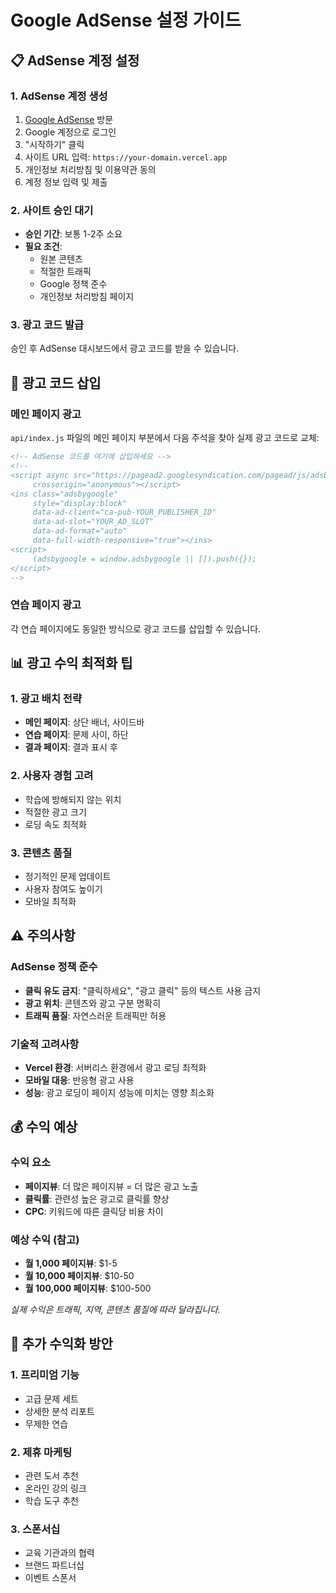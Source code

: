# Google AdSense 설정 가이드

## 📋 AdSense 계정 설정

### 1. AdSense 계정 생성
1. [Google AdSense](https://www.google.com/adsense) 방문
2. Google 계정으로 로그인
3. "시작하기" 클릭
4. 사이트 URL 입력: `https://your-domain.vercel.app`
5. 개인정보 처리방침 및 이용약관 동의
6. 계정 정보 입력 및 제출

### 2. 사이트 승인 대기
- **승인 기간**: 보통 1-2주 소요
- **필요 조건**:
  - 원본 콘텐츠
  - 적절한 트래픽
  - Google 정책 준수
  - 개인정보 처리방침 페이지

### 3. 광고 코드 발급
승인 후 AdSense 대시보드에서 광고 코드를 받을 수 있습니다.

## 🔧 광고 코드 삽입

### 메인 페이지 광고
`api/index.js` 파일의 메인 페이지 부분에서 다음 주석을 찾아 실제 광고 코드로 교체:

```html
<!-- AdSense 코드를 여기에 삽입하세요 -->
<!-- 
<script async src="https://pagead2.googlesyndication.com/pagead/js/adsbygoogle.js?client=ca-pub-YOUR_PUBLISHER_ID"
     crossorigin="anonymous"></script>
<ins class="adsbygoogle"
     style="display:block"
     data-ad-client="ca-pub-YOUR_PUBLISHER_ID"
     data-ad-slot="YOUR_AD_SLOT"
     data-ad-format="auto"
     data-full-width-responsive="true"></ins>
<script>
     (adsbygoogle = window.adsbygoogle || []).push({});
</script>
-->
```

### 연습 페이지 광고
각 연습 페이지에도 동일한 방식으로 광고 코드를 삽입할 수 있습니다.

## 📊 광고 수익 최적화 팁

### 1. 광고 배치 전략
- **메인 페이지**: 상단 배너, 사이드바
- **연습 페이지**: 문제 사이, 하단
- **결과 페이지**: 결과 표시 후

### 2. 사용자 경험 고려
- 학습에 방해되지 않는 위치
- 적절한 광고 크기
- 로딩 속도 최적화

### 3. 콘텐츠 품질
- 정기적인 문제 업데이트
- 사용자 참여도 높이기
- 모바일 최적화

## ⚠️ 주의사항

### AdSense 정책 준수
- **클릭 유도 금지**: "클릭하세요", "광고 클릭" 등의 텍스트 사용 금지
- **광고 위치**: 콘텐츠와 광고 구분 명확히
- **트래픽 품질**: 자연스러운 트래픽만 허용

### 기술적 고려사항
- **Vercel 환경**: 서버리스 환경에서 광고 로딩 최적화
- **모바일 대응**: 반응형 광고 사용
- **성능**: 광고 로딩이 페이지 성능에 미치는 영향 최소화

## 💰 수익 예상

### 수익 요소
- **페이지뷰**: 더 많은 페이지뷰 = 더 많은 광고 노출
- **클릭률**: 관련성 높은 광고로 클릭률 향상
- **CPC**: 키워드에 따른 클릭당 비용 차이

### 예상 수익 (참고)
- **월 1,000 페이지뷰**: $1-5
- **월 10,000 페이지뷰**: $10-50
- **월 100,000 페이지뷰**: $100-500

*실제 수익은 트래픽, 지역, 콘텐츠 품질에 따라 달라집니다.*

## 🚀 추가 수익화 방안

### 1. 프리미엄 기능
- 고급 문제 세트
- 상세한 분석 리포트
- 무제한 연습

### 2. 제휴 마케팅
- 관련 도서 추천
- 온라인 강의 링크
- 학습 도구 추천

### 3. 스폰서십
- 교육 기관과의 협력
- 브랜드 파트너십
- 이벤트 스폰서 